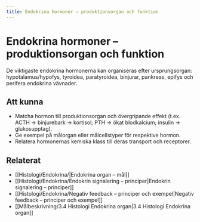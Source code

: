 ```yaml
---
title: Endokrina hormoner – produktionsorgan och funktion
---
```


# Endokrina hormoner – produktionsorgan och funktion

De viktigaste endokrina hormonerna kan organiseras efter ursprungsorgan: hypotalamus/hypofys, tyroidea, paratyroidea, binjurar, pankreas, epifys och perifera endokrina vävnader.

## Att kunna
- Matcha hormon till produktionsorgan och övergripande effekt (t.ex. ACTH → binjurebark → kortisol; PTH → ökat blodkalcium; insulin → glukosupptag).
- Ge exempel på målorgan eller målcellstyper för respektive hormon.
- Relatera hormonernas kemiska klass till deras transport och receptorer.

## Relaterat
- [[Histologi/Endokrina/|Endokrina organ – mål]]
- [[Histologi/Endokrina/Endokrin signalering – principer|Endokrin signalering – principer]]
- [[Histologi/Endokrina/Negativ feedback – principer och exempel|Negativ feedback – principer och exempel]]
- [[Målbeskrivning/3.4 Histologi Endokrina organ|3.4 Histologi Endokrina organ]]
